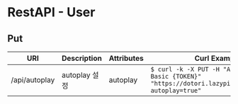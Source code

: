 # RestAPI - User

## Put

| URI | Description | Attributes | Curl Example |
| --- | --- | --- | --- |
| /api/autoplay | autoplay 설정 | autoplay | `$ curl -k -X PUT -H "Authorization: Basic {TOKEN}" "https://dotori.lazypic.com/api/user?autoplay=true"` |
